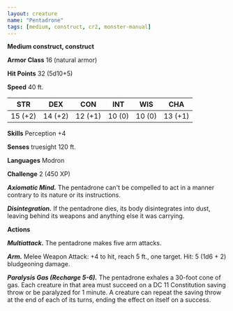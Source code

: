 ```yaml
---
layout: creature
name: "Pentadrone"
tags: [medium, construct, cr2, monster-manual]
---
```


**Medium construct, construct**

**Armor Class** 16 (natural armor)

**Hit Points** 32 (5d10+5)

**Speed** 40 ft.

|   STR   |   DEX   |   CON   |   INT   |   WIS   |   CHA   |
|:-----:|:-----:|:-----:|:-----:|:-----:|:-----:|
| 15 (+2) | 14 (+2) | 12 (+1) | 10 (0) | 10 (0) | 13 (+1) |

**Skills** Perception +4

**Senses** truesight 120 ft.

**Languages** Modron

**Challenge** 2 (450 XP)

***Axiomatic Mind.*** The pentadrone can't be compelled to act in a manner contrary to its nature or its instructions.

***Disintegration.*** If the pentadrone dies, its body disintegrates into dust, leaving behind its weapons and anything else it was carrying.

**Actions**

***Multiattack.*** The pentadrone makes five arm attacks.

***Arm.*** Melee Weapon Attack: +4 to hit, reach 5 ft., one target. Hit: 5 (1d6 + 2) bludgeoning damage.

***Paralysis Gas (Recharge 5-6).*** The pentadrone exhales a 30-foot cone of gas. Each creature in that area must succeed on a DC 11 Constitution saving throw or be paralyzed for 1 minute. A creature can repeat the saving throw at the end of each of its turns, ending the effect on itself on a success.

